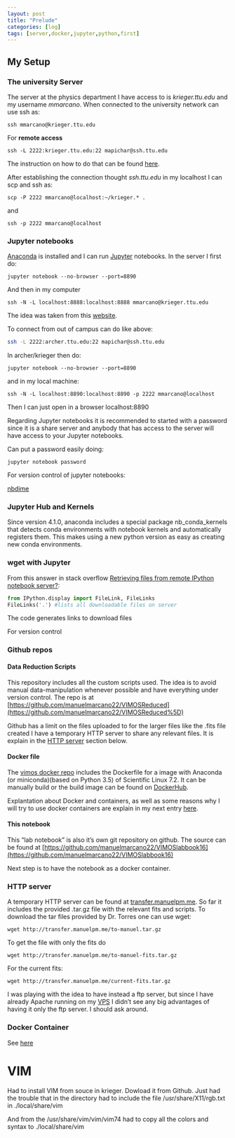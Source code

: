 ```yaml
---
layout: post
title: "Prelude"
categories: [log]
tags: [server,docker,jupyter,python,first]
---
```

## My Setup

### The university Server

The server at the physics department I have access to is _krieger.ttu.edu_ and my username _mmarcano_. When connected to the university network can use ssh as:

`ssh mmarcano@krieger.ttu.edu`

For **remote access**

`ssh -L 2222:krieger.ttu.edu:22 mapichar@ssh.ttu.edu`

The instruction on how to do that can be found [here](https://askit.ttu.edu/portal/app/portlets/results/viewsolution.jsp?SToken=BE61C2DC4FE5B4CC9919A11B48D6056B&solutionid=160504120603124&hypermediatext=null).

After establishing the connection thought _ssh.ttu.edu_ in my localhost I can scp and ssh as:

`scp -P 2222 mmarcano@localhost:~/krieger.* .`

and

`ssh -p 2222 mmarcano@localhost`

### Jupyter notebooks

[Anaconda](https://anaconda.org/) is installed and I can run [Jupyter](http://jupyter.org/) notebooks. In the server I first do:

`jupyter notebook --no-browser --port=8890`

And then in my computer

`ssh -N -L localhost:8888:localhost:8888 mmarcano@krieger.ttu.edu`

The idea was taken from this [website](https://coderwall.com/p/ohk6cg/remote-access-to-ipython-notebooks-via-ssh).

To connect from out of campus can do like  above:

```bash
ssh -L 2222:archer.ttu.edu:22 mapichar@ssh.ttu.edu
```
In archer/krieger then do: 

`jupyter notebook --no-browser --port=8890`

and in my local machine:

`ssh -N -L localhost:8890:localhost:8890 -p 2222 mmarcano@localhost`

Then I can just open in a browser localhost:8890

Regarding Jupyter notebooks it is recommended to started with a password since it is a share server and anybody that has access to the server will have access to your Jupyter notebooks.

Can put a password easily doing:

`jupyter notebook password`


For version control of jupyter notebooks:

[nbdime](https://github.com/jupyter/nbdime)

### Jupyter Hub and Kernels

Since version 4.1.0, anaconda includes a special package nb_conda_kernels that detects conda environments with notebook kernels and automatically registers them. This makes using a new python version as easy as creating new conda environments.


### wget with Jupyter

From this answer in stack overflow [Retrieving files from remote IPython notebook server?](https://stackoverflow.com/questions/24437661/retrieving-files-from-remote-ipython-notebook-server):

```python
from IPython.display import FileLink, FileLinks
FileLinks('.') #lists all downloadable files on server
```
The code generates links to download files


For version control 

### Github repos

#### Data Reduction Scripts

This repository includes all the custom scripts used. The idea is to avoid manual data-manipulation whenever possible and have everything under version control. The repo is at [https://github.com/manuelmarcano22/VIMOSReduced](https://github.com/manuelmarcano22/VIMOSReduced%5D)

Github has a limit on the files uploaded to for the larger files like the .fits file created I have a temporary HTTP server to share any relevant files. It is explain in the [HTTP server](#http) section below.

#### Docker file

The [vimos docker repo](https://github.com/manuelmarcano22/VIMOSDocker) includes the Dockerfile for a image with Anaconda (or miniconda)(based on Python 3.5) of Scientific Linux 7.2\. It can be manually build or the build image can be found on [DockerHub](https://hub.docker.com/r/manuelmarcano22/vimosdocker/).

Explantation about Docker and containers, as well as some reasons why I will try to use docker containers are explain in my next entry [here](/VIMOSlabbook16/log/2016/11/26/docker-containers.html).

#### This notebook

This “lab notebook” is also it’s own git repository on github. The source can be found at [https://github.com/manuelmarcano22/VIMOSlabbook16](https://github.com/manuelmarcano22/VIMOSlabbook16)

Next step is to have the notebook as a docker container.

### HTTP server

A temporary HTTP server can be found at [transfer.manuelpm.me](http://transfer.manuelpm.me/). So far it includes the provided .tar.gz file with the relevant fits and scripts. To download the tar files provided by Dr. Torres one can use wget:

`wget http://transfer.manuelpm.me/to-manuel.tar.gz`

To get the file with only the fits do

`wget http://transfer.manuelpm.me/to-manuel-fits.tar.gz`

For the current fits:

`wget http://transfer.manuelpm.me/current-fits.tar.gz`

I was playing with the idea to have instead a ftp server, but since I have already Apache running on my [VPS](https://en.wikipedia.org/wiki/Virtual_private_server) I didn’t see any big advantages of having it only the ftp server. I should ask around.

### Docker Container

See [here](/VIMOSlabbook16/log/2016/11/26/docker-containers.html)


# VIM

Had to install VIM from souce in krieger. Dowload it from Github. Just had the trouble that in the directory had to include the file /usr/share/X11/rgb.txt in ./local/share/vim

And from the /usr/share/vim/vim/vim74 had to copy all the colors and syntax to ./local/share/vim


